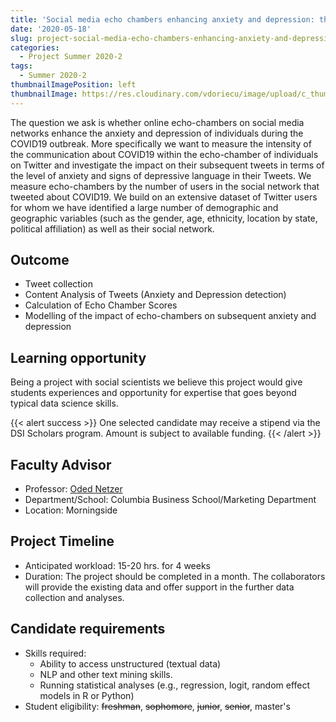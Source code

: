 ```yaml
---
title: 'Social media echo chambers enhancing anxiety and depression: the effects of COVID19'
date: '2020-05-18'
slug: project-social-media-echo-chambers-enhancing-anxiety-and-depression-the-effects-of-covid19
categories:
  - Project Summer 2020-2
tags:
  - Summer 2020-2
thumbnailImagePosition: left
thumbnailImage: https://res.cloudinary.com/vdoriecu/image/upload/c_thumb,w_200,g_face/v1579110178/construction_c6dqbd.png
---
```

The question we ask is whether online echo-chambers on social media networks enhance the anxiety and depression of individuals during the COVID19 outbreak. More specifically we want to measure the intensity of the communication about COVID19 within the echo-chamber of individuals on Twitter and investigate the impact on their subsequent tweets in terms of the level of anxiety and signs of depressive language in their Tweets.  We measure echo-chambers by the number of users in the social network that tweeted about COVID19. We build on an extensive dataset of Twitter users for whom we have identified a large number of demographic and geographic variables (such as the gender, age, ethnicity, location by state, political affiliation) as well as their social network.

<!--more-->

## Outcome

-	Tweet collection
-	Content Analysis of Tweets (Anxiety and Depression detection)
-	Calculation of Echo Chamber Scores
-	Modelling of the impact of echo-chambers on subsequent anxiety and depression

## Learning opportunity

Being a project with social scientists we believe this project would give students experiences and opportunity for expertise that goes beyond typical data science skills.

{{< alert success >}}
One selected candidate may receive a stipend via the DSI Scholars program. Amount is subject to available funding.
{{< /alert >}}

## Faculty Advisor
+ Professor: [Oded Netzer](http://www.columbia.edu/~on2110/?_ga=2.108851650.1130954761.1588573966-1691121950.1586941992)
+ Department/School: Columbia Business School/Marketing Department
+ Location: Morningside

## Project Timeline
+ Anticipated workload: 15-20 hrs. for 4 weeks
+ Duration: The project should be completed in a month. The collaborators will provide the existing data and offer support in the further data collection and analyses.

## Candidate requirements
+ Skills required: 
  -	Ability to access unstructured (textual data)
  -	NLP and other text mining skills. 
  -	Running statistical analyses (e.g., regression, logit, random effect  models in R or 
          Python)
+ Student eligibility: ~~freshman~~, ~~sophomore~~, ~~junior~~, ~~senior~~, master's


